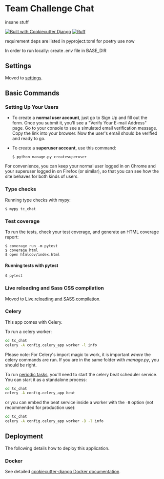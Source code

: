 # Team Challenge Chat

insane stuff

[![Built with Cookiecutter Django](https://img.shields.io/badge/built%20with-Cookiecutter%20Django-ff69b4.svg?logo=cookiecutter)](https://github.com/cookiecutter/cookiecutter-django/)
[![Ruff](https://img.shields.io/endpoint?url=https://raw.githubusercontent.com/astral-sh/ruff/main/assets/badge/v2.json)](https://github.com/astral-sh/ruff)

requirement deps are listed in pyproject.toml for poetry use now

In order to run locally: create .env file in BASE_DIR
## Settings

Moved to [settings](http://cookiecutter-django.readthedocs.io/en/latest/settings.html).

## Basic Commands

### Setting Up Your Users

- To create a **normal user account**, just go to Sign Up and fill out the form. Once you submit it, you'll see a "Verify Your E-mail Address" page. Go to your console to see a simulated email verification message. Copy the link into your browser. Now the user's email should be verified and ready to go.

- To create a **superuser account**, use this command:

      $ python manage.py createsuperuser

For convenience, you can keep your normal user logged in on Chrome and your superuser logged in on Firefox (or similar), so that you can see how the site behaves for both kinds of users.

### Type checks

Running type checks with mypy:

    $ mypy tc_chat

### Test coverage

To run the tests, check your test coverage, and generate an HTML coverage report:

    $ coverage run -m pytest
    $ coverage html
    $ open htmlcov/index.html

#### Running tests with pytest

    $ pytest

### Live reloading and Sass CSS compilation

Moved to [Live reloading and SASS compilation](https://cookiecutter-django.readthedocs.io/en/latest/developing-locally.html#sass-compilation-live-reloading).

### Celery

This app comes with Celery.

To run a celery worker:

```bash
cd tc_chat
celery -A config.celery_app worker -l info
```

Please note: For Celery's import magic to work, it is important _where_ the celery commands are run. If you are in the same folder with _manage.py_, you should be right.

To run [periodic tasks](https://docs.celeryq.dev/en/stable/userguide/periodic-tasks.html), you'll need to start the celery beat scheduler service. You can start it as a standalone process:

```bash
cd tc_chat
celery -A config.celery_app beat
```

or you can embed the beat service inside a worker with the `-B` option (not recommended for production use):

```bash
cd tc_chat
celery -A config.celery_app worker -B -l info
```

## Deployment

The following details how to deploy this application.

### Docker

See detailed [cookiecutter-django Docker documentation](http://cookiecutter-django.readthedocs.io/en/latest/deployment-with-docker.html).
